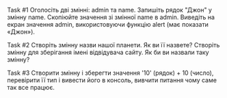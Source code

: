 Task #1
Оголосіть дві змінні: admin та name.
Запишіть рядок "Джон" у змінну name.
Скопіюйте значення зі змінної name в admin.
Виведіть на екран значення admin, використовуючи функцію alert (має показати «Джон»).



Task #2
Створіть змінну назви нашої планети. Як ви її назвете?
Створіть змінну для зберігання імені відвідувача сайту. Як би ви назвали таку змінну?



Task #3
Створити змінну і зберегти значення '10' (рядок) + 10 (число), перевірити її тип і вивести його в консоль, вивчити питання чому саме так все працює.
